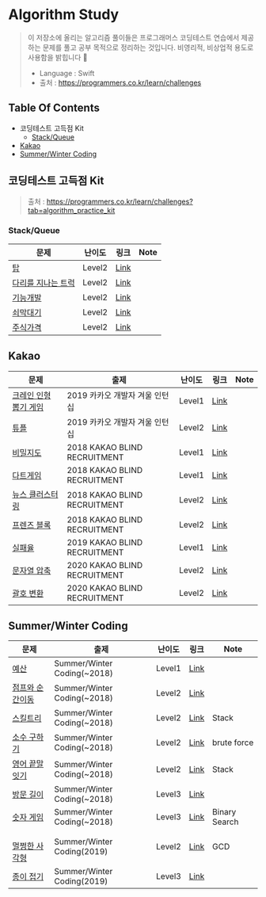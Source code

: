 # Algorithm Study
> 이 저장소에 올리는 알고리즘 풀이들은 프로그래머스 코딩테스트 연습에서 제공하는 문제를 풀고 공부 목적으로 정리하는 것입니다. 비영리적, 비상업적 용도로 사용함을 밝힙니다 🙂
>
> - Language : Swift
> - 출처 : https://programmers.co.kr/learn/challenges

## Table Of Contents

- 코딩테스트 고득점 Kit
  - [Stack/Queue](https://github.com/cskime/Algorithm#stackqueue)
- [Kakao](https://github.com/cskime/Algorithm#kakao)
- [Summer/Winter Coding](https://github.com/cskime/Algorithm#summerwinter-coding)

## 코딩테스트 고득점 Kit

> 출처 : https://programmers.co.kr/learn/challenges?tab=algorithm_practice_kit

### Stack/Queue

| 문제                                                         | 난이도 | 링크                                                         | Note |
| ------------------------------------------------------------ | ------ | ------------------------------------------------------------ | ---- |
| [탑](https://github.com/cskime/Algorithm/blob/master/StackQueue/탑.md) | Level2 | [Link](https://programmers.co.kr/learn/courses/30/lessons/42588) |      |
| [다리를 지나는 트럭](https://github.com/cskime/Algorithm/blob/master/StackQueue/다리를-지나는-트럭.md) | Level2 | [Link](https://programmers.co.kr/learn/courses/30/lessons/42583) |      |
| [기능개발](https://github.com/cskime/Algorithm/blob/master/StackQueue/기능개발.md) | Level2 | [Link](https://programmers.co.kr/learn/courses/30/lessons/42586) |      |
| [쇠막대기](https://github.com/cskime/Algorithm/blob/master/StackQueue/쇠막대기.md) | Level2 | [Link](https://programmers.co.kr/learn/courses/30/lessons/42585) |      |
| [주식가격](https://github.com/cskime/Algorithm/blob/master/StackQueue/주식가격.md) | Level2 | [Link](https://programmers.co.kr/learn/courses/30/lessons/42584) |      |

## Kakao

| 문제                                                         | 출제                           | 난이도 | 링크                                                         | Note |
| ------------------------------------------------------------ | ------------------------------ | ------ | ------------------------------------------------------------ | ---- |
| [크레인 인형 뽑기 게임](https://github.com/cskime/Algorithm/blob/master/kakao/크레인-인형-뽑기-게임.md) | 2019 카카오 개발자 겨울 인턴십 | Level1 | [Link](https://programmers.co.kr/learn/courses/30/lessons/64061) |      |
| [튜플](https://github.com/cskime/Algorithm/blob/master/kakao/비밀지도.md) | 2019 카카오 개발자 겨울 인턴십 | Level2 | [Link](https://programmers.co.kr/learn/courses/30/lessons/64065) |      |
| [비밀지도](https://github.com/cskime/Algorithm/blob/master/kakao/튜플.md) | 2018 KAKAO BLIND RECRUITMENT   | Level1 | [Link](https://programmers.co.kr/learn/courses/30/lessons/17681) |      |
| [다트게임](https://github.com/cskime/Algorithm/blob/master/kakao/다트게임.md) | 2018 KAKAO BLIND RECRUITMENT   | Level1 | [Link](https://programmers.co.kr/learn/courses/30/lessons/17682) |      |
| [뉴스 클러스터링](https://github.com/cskime/Algorithm/blob/master/kakao/뉴스-클러스터링.md) | 2018 KAKAO BLIND RECRUITMENT   | Level2 | [Link](https://programmers.co.kr/learn/courses/30/lessons/17677) |      |
| [프렌즈 블록](https://github.com/cskime/Algorithm/blob/master/kakao/프렌즈블록.md) | 2018 KAKAO BLIND RECRUITMENT   | Level2 | [Link](https://programmers.co.kr/learn/courses/30/lessons/17679) |      |
| [실패율](https://github.com/cskime/Algorithm/blob/master/kakao/실패율.md) | 2019 KAKAO BLIND RECRUITMENT   | Level1 | [Link](https://programmers.co.kr/learn/courses/30/lessons/42889) |      |
| [문자열 압축](https://github.com/cskime/Algorithm/blob/master/kakao/문자열압축.md) | 2020 KAKAO BLIND RECRUITMENT   | Level2 | [Link](https://programmers.co.kr/learn/courses/30/lessons/60057) |      |
| [괄호 변환](https://github.com/cskime/Algorithm/blob/master/kakao/괄호변환.md) | 2020 KAKAO BLIND RECRUITMENT   | Level2 | [Link](https://programmers.co.kr/learn/courses/30/lessons/60058) |      |

## Summer/Winter Coding

| 문제                                                         | 출제                        | 난이도 | 링크                                                         | Note          |
| ------------------------------------------------------------ | --------------------------- | ------ | ------------------------------------------------------------ | ------------- |
| [예산](https://github.com/cskime/Algorithm/blob/master/SummerWinter/예산.md) | Summer/Winter Coding(~2018) | Level1 | [Link](https://programmers.co.kr/learn/courses/30/lessons/12982) |               |
| [점프와 순간이동](https://github.com/cskime/Algorithm/blob/master/SummerWinter/점프와-순간이동.md) | Summer/Winter Coding(~2018) | Level2 | [Link](https://programmers.co.kr/learn/courses/30/lessons/12980) |               |
| [스킬트리](https://github.com/cskime/Algorithm/blob/master/SummerWinter/스킬트리.md) | Summer/Winter Coding(~2018) | Level2 | [Link](https://programmers.co.kr/learn/courses/30/lessons/49993) | Stack         |
| [소수 구하기](https://github.com/cskime/Algorithm/blob/master/SummerWinter/소수구하기.md) | Summer/Winter Coding(~2018) | Level2 | [Link](https://programmers.co.kr/learn/courses/30/lessons/12977) | brute force   |
| [영어 끝말잇기](https://github.com/cskime/Algorithm/blob/master/SummerWinter/영어-끝말잇기.md) | Summer/Winter Coding(~2018) | Level2 | [Link](https://programmers.co.kr/learn/courses/30/lessons/12981) | Stack         |
| [방문 길이](https://github.com/cskime/Algorithm/blob/master/SummerWinter/방문길이.md) | Summer/Winter Coding(~2018) | Level3 | [Link](https://programmers.co.kr/learn/courses/30/lessons/49994) |               |
| [숫자 게임](https://github.com/cskime/Algorithm/blob/master/SummerWinter/숫자게임.md) | Summer/Winter Coding(~2018) | Level3 | [Link](https://programmers.co.kr/learn/courses/30/lessons/12987) | Binary Search |
| <br />[멀쩡한 사각형](https://github.com/cskime/Algorithm/blob/master/SummerWinter/멀쩡한-사각형.md) | Summer/Winter Coding(2019)  | Level2 | [Link](https://programmers.co.kr/learn/courses/30/lessons/62048) | GCD           |
| [종이 접기](https://github.com/cskime/Algorithm/blob/master/SummerWinter/종이접기.md) | Summer/Winter Coding(2019)  | Level3 | [Link](https://programmers.co.kr/learn/courses/30/lessons/62049) |               |
